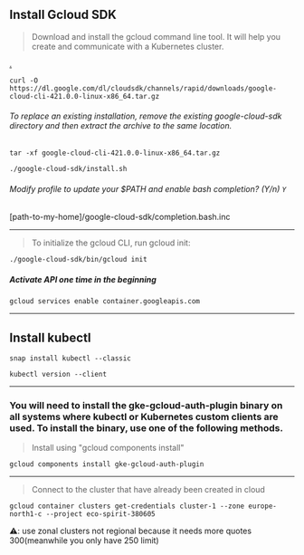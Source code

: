 ## Install  Gcloud SDK
> Download and install the gcloud command line tool. It will help you create and communicate with a Kubernetes cluster.

[.](https://z2jh.jupyter.org/en/latest/kubernetes/google/step-zero-gcp.html)

```
curl -O https://dl.google.com/dl/cloudsdk/channels/rapid/downloads/google-cloud-cli-421.0.0-linux-x86_64.tar.gz
```

###### To replace an existing installation, remove the existing google-cloud-sdk directory and then extract the archive to the same location. 
 
```
tar -xf google-cloud-cli-421.0.0-linux-x86_64.tar.gz 
```
```
./google-cloud-sdk/install.sh
```
###### Modify profile to update your $PATH and enable bash completion? (Y/n)   `Y`

[path-to-my-home]/google-cloud-sdk/completion.bash.inc

---

>  To initialize the gcloud CLI, run gcloud init:

```
./google-cloud-sdk/bin/gcloud init
```
##### Activate API one time in the beginning
```
gcloud services enable container.googleapis.com
```

---
## Install kubectl

```
snap install kubectl --classic
```

```
kubectl version --client
```
---

### You will need to install the gke-gcloud-auth-plugin binary on all systems where kubectl or Kubernetes custom clients are used. To install the binary, use one of the following methods.

> Install using "gcloud components install"

```
gcloud components install gke-gcloud-auth-plugin
```
---


> Connect to the cluster that have already been created in cloud
```
gcloud container clusters get-credentials cluster-1 --zone europe-north1-c --project eco-spirit-380605
```
⚠️: use zonal clusters not regional because it needs more quotes 300(meanwhile you only have 250 limit)
